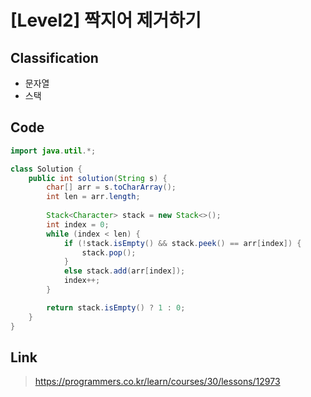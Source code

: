 # [Level2] 짝지어 제거하기

## Classification
* 문자열
* 스택

## Code
```java
import java.util.*;

class Solution {
    public int solution(String s) {
        char[] arr = s.toCharArray();
        int len = arr.length;
        
        Stack<Character> stack = new Stack<>();
        int index = 0;
        while (index < len) {
            if (!stack.isEmpty() && stack.peek() == arr[index]) {
                stack.pop();
            }
            else stack.add(arr[index]);
            index++;
        }

        return stack.isEmpty() ? 1 : 0;
    }
}
```

## Link
> https://programmers.co.kr/learn/courses/30/lessons/12973
